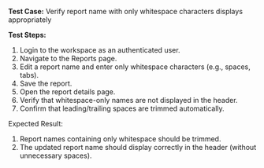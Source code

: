 **Test Case:** Verify report name with only whitespace characters displays appropriately

**Test Steps:**
1. Login to the workspace as an authenticated user.
2. Navigate to the Reports page.
3. Edit a report name and enter only whitespace characters (e.g., spaces, tabs).
4. Save the report.
5. Open the report details page.
6. Verify that whitespace-only names are not displayed in the header.
7. Confirm that leading/trailing spaces are trimmed automatically.

Expected Result:
1. Report names containing only whitespace should be trimmed.
2. The updated report name should display correctly in the header (without unnecessary spaces).